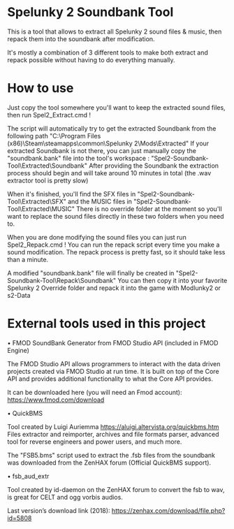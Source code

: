# Spelunky 2 Soundbank Tool

This is a tool that allows to extract all Spelunky 2 sound files & music, then repack them into the soundbank after modification.

It's mostly a combination of 3 different tools to make both extract and repack possible without having to do everything manually.

# How to use

Just copy the tool somewhere you'll want to keep the extracted sound files, then run Spel2_Extract.cmd !

The script will automatically try to get the extracted Soundbank from the following path "C:\Program Files (x86)\Steam\steamapps\common\Spelunky 2\Mods\Extracted\"
If your extracted Soundbank is not there, you can just manually copy the "soundbank.bank" file into the tool's workspace : "Spel2-Soundbank-Tool\Extracted\Soundbank\"
After providing the Soundbank the extraction process should begin and will take around 10 minutes in total (the .wav extractor tool is pretty slow)

When it's finished, you'll find the SFX files in "Spel2-Soundbank-Tool\Extracted\SFX\" and the MUSIC files in "Spel2-Soundbank-Tool\Extracted\MUSIC\"
There is no override folder at the moment so you'll want to replace the sound files directly in these two folders when you need to. 

When you are done modifying the sound files you can just run Spel2_Repack.cmd !
You can run the repack script every time you make a sound modification. The repack process is pretty fast, so it should take less than a minute.

A modified "soundbank.bank" file will finally be created in "Spel2-Soundbank-Tool\Repack\Soundbank\"
You can then copy it into your favorite Spelunky 2 Override folder and repack it into the game with Modlunky2 or s2-Data

# External tools used in this project

•	FMOD SoundBank Generator from FMOD Studio API (included in FMOD Engine)

The FMOD Studio API allows programmers to interact with the data driven projects created via FMOD Studio at run time. It is built on top of the Core API and provides additional functionality to what the Core API provides.

It can be downloaded here (you will need an Fmod account): https://www.fmod.com/download

•	QuickBMS

Tool created by Luigi Auriemma https://aluigi.altervista.org/quickbms.htm
Files extractor and reimporter, archives and file formats parser, advanced tool for reverse engineers and power users, and much more.

The "FSB5.bms" script used to extract the .fsb files from the soundbank was downloaded from the ZenHAX forum (Official QuickBMS support).

•	fsb_aud_extr

Tool created by id-daemon on the ZenHAX forum to convert the fsb to wav, is great for CELT and ogg vorbis audios.

Last version’s download link (2018): https://zenhax.com/download/file.php?id=5808 

